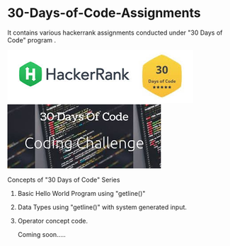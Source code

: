 # 30-Days-of-Code-Assignments
It contains various hackerrank assignments conducted under "30 Days of Code" program  . 

![GitHub Logo](https://github.com/shubhamrajput0369/30-Days-of-Code-Assignments/blob/main/Image%201.jpg)
![GitHub Logo](https://github.com/shubhamrajput0369/30-Days-of-Code-Assignments/blob/main/30%20Days%20of%20Code%20(1).jpg)

Concepts of "30 Days of Code" Series
1. Basic Hello World Program using "getline()"
2. Data Types using "getline()" with system generated input.
3. Operator concept code.

   Coming soon.....
